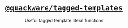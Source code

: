 <h1 align="center">
  <a href="https://github.com/quackware/tagged-templates">
    <code>@quackware/tagged-templates</code>
  </a>
</h1>

<p align="center">Useful tagged template literal functions</p>
